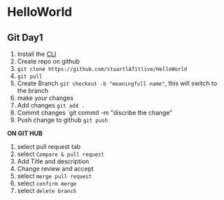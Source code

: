 # HelloWorld

## Git Day1 
1. Install the [CLI](https://git-scm.com/downloads/win)
1. Create repo on github
1. `git clone https://github.com/stuartlATitlive/HelloWorld`
1. `git pull`
1. Create Branch `git checkout -b "meaningfull name"`, this will switch to the branch 
1. make your changes 
1. Add changes `git add .`
1. Commit changes `git commit -m "discribe the change" 
1. Push change to github `git push`

**ON GIT HUB**

1. select pull request tab
1. select `Compare & pull request` 
1. Add Title and description 
1. Change review and accept 
1. select `merge pull request`
1. select `confirm merge`
1. select `delete branch`
